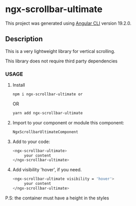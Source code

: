 # ngx-scrollbar-ultimate

This project was generated using [Angular CLI](https://github.com/angular/angular-cli) version 19.2.0.

## Description

This is a very lightweight library for vertical scrolling. 

This library does not require third party dependencies

### USAGE

1. Install

   ```bash
   npm i ngx-scrollbar-ultimate or 
   ```
   OR

   ```bash
   yarn add ngx-scrollbar-ultimate
   ```

2. Import to your component or module this component:

   ```bash
   NgxScrollbarUltimateComponent
   ```
   
3. Add to your code:

   ```bash
   <ngx-scrollbar-ultimate>
        your content
   </ngx-scrollbar-ultimate>
   ```
4. Add visibility 'hover', if you need.

   ```bash
   <ngx-scrollbar-ultimate visibility = 'hover'>
        your content
   </ngx-scrollbar-ultimate>
   ```
P.S: the container must have a height in the styles

